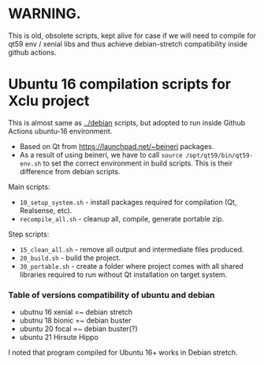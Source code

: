 # WARNING. 

This is old, obsolete scripts, kept alive for case if we will need to compile for qt59 env / xenial libs
and thus achieve debian-stretch compatibility inside github actions.

# Ubuntu 16 compilation scripts for Xclu project

This is almost same as [../debian](debian) scripts, but adopted to run inside Github Actions ubuntu-16 environment.

* Based on Qt from https://launchpad.net/~beineri packages.
* As a result of using beineri, we have to call `source /opt/qt59/bin/qt59-env.sh` to set the correct environment in build scripts.
This is their difference from debian scripts.

Main scripts:
* `10_setup_system.sh` - install packages required for compilation (Qt, Realsense, etc).
* `recompile_all.sh` - cleanup all, compile, generate portable zip.

Step scripts:
* `15_clean_all.sh` - remove all output and intermediate files produced.
* `20_build.sh` - build the project.
* `30_portable.sh`  - create a folder where project comes with all shared libraries required to run without Qt installation on target system.

### Table of versions compatibility of ubuntu and debian

* ubutnu 16 xenial =~ debian stretch
* ubutnu 18 bionic =~ debian buster
* ubuntu 20 focal  =~ debian buster(?)
* ubuntu 21 Hirsute Hippo

I noted that program compiled for Ubuntu 16+ works in Debian stretch.

